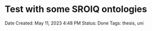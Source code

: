 # Test with some SROIQ ontologies

Date Created: May 11, 2023 4:48 PM
Status: Done
Tags: thesis, uni
